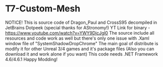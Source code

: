 # T7-Custom-Mesh
NOTICE! This is source code of Dragon_Paul and CrossS95 decompiled in JetBrains Dotpeek (special thanks for AStronomy!)
YT Link for binary - https://www.youtube.com/watch?v=YWY9DjcJgl0
The source include all resources and code work as well but there's only one issue with .Xaml window file of "SystemShadowDropChrome"
The main goal of distribute is modify it for other Unreal 3/4 games and it's package files (Also you can download it and work alone if you want)
This code needs .NET Framework 4.6/4.6.1
Happy Modding!


